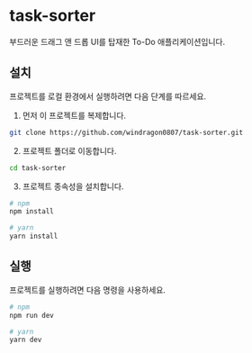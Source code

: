 # task-sorter

부드러운 드래그 앤 드롭 UI를 탑재한 To-Do 애플리케이션입니다.

## 설치

프로젝트를 로컬 환경에서 실행하려면 다음 단계를 따르세요.

1. 먼저 이 프로젝트를 복제합니다.
```sh
git clone https://github.com/windragon0807/task-sorter.git
```

2. 프로젝트 폴더로 이동합니다.
```sh
cd task-sorter
```

3. 프로젝트 종속성을 설치합니다.
```sh
# npm
npm install

# yarn
yarn install
```

## 실행

프로젝트를 실행하려면 다음 명령을 사용하세요.
```sh
# npm
npm run dev

# yarn
yarn dev
```
